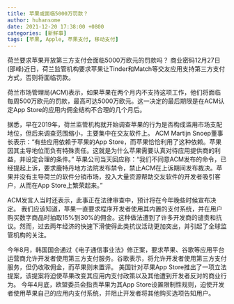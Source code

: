 ```yaml
---
title: 苹果或面临5000万罚款？
author: huhansome
date: 2021-12-20 17:38:00 +0800
categories: [新鲜事]
tags: [苹果, Apple, 苹果支付, 移动支付]
---
```


荷兰要求苹果开放第三方支付会面临5000万欧元的罚款吗？ 商业密码12月27日(邵峰)近日，荷兰监管机构要求苹果让Tinder和Match等交友应用支持第三方支付方式，否则将面临罚款。

荷兰市场管理局(ACM)表示，如果苹果在两个月内不支持这项工作，他们将面临每周500万欧元的罚款，最高可达5000万欧元。这一决定的最后期限是在ACM认定App Store的应用内佣金结构不合理的几个月后。 

据悉，早在2019年，荷兰监管机构就开始调查苹果的行为是否构成滥用市场支配地位，但后来调查范围缩小，主要集中在交友软件上。 ACM Martijn Snoep董事长表示：“有些应用依赖于苹果的App Store，而苹果恰恰利用了这种依赖。苹果因其主导地位而负有特殊责任。这就是为什么苹果需要认真对待应用提供商的利益，并设定合理的条件。” 苹果公司当天回应称：“我们不同意ACM发布的命令，已经提起上诉，要求鹿特丹地方法院发布禁令，禁止ACM在上诉期间发布裁决。苹果并没有主导荷兰的软件分销市场，投入大量资源帮助交友软件的开发者吸引客户，从而在App Store上繁荣起来。” 

ACM发言人当时还表示，此事正在法律审查中，预计将在今年晚些时候宣布决定。 我们应该知道，苹果一直要求程序开发者使用其内置的支付系统，并在用户购买数字商品时抽取15%到30%的佣金。这种做法遭到了许多开发商的谴责和抗议。然而，过去两年经济的快速下滑使得此类抗议活动更加突出，并引起了全球监管机构的关注。 

今年8月，韩国国会通过《电子通信事业法》修正案，要求苹果、谷歌等应用平台运营商允许开发者使用第三方支付服务。谷歌表示，将允许开发者使用第三方支付服务，但仍收取佣金，而苹果则未置评。 美国针对苹果App Store推出了一项立法提案，该提案将迫使苹果改变其应用内支付政策以及其他遭到开发者反对的商业行为。 今年4月底，欧盟委员会指责苹果为其App Store设置限制性规则，迫使开发者使用苹果自己的应用内支付系统，并阻止开发者将其他购买选项告知用户。